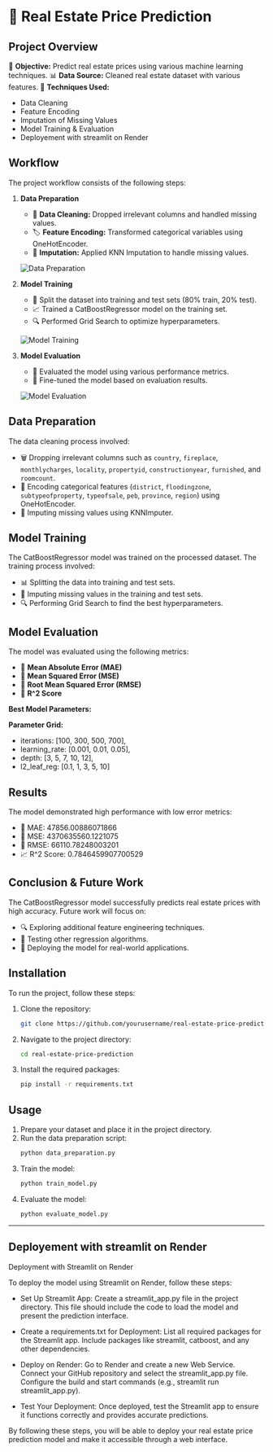 # 🏡 Real Estate Price Prediction

## Project Overview
🎯 **Objective:** Predict real estate prices using various machine learning techniques.
📊 **Data Source:** Cleaned real estate dataset with various features.
🔧 **Techniques Used:**
- Data Cleaning
- Feature Encoding
- Imputation of Missing Values
- Model Training & Evaluation
- Deployement with streamlit on Render

## Workflow
The project workflow consists of the following steps:

1. **Data Preparation**
   - 🧹 **Data Cleaning:** Dropped irrelevant columns and handled missing values.
   - 🏷️ **Feature Encoding:** Transformed categorical variables using OneHotEncoder.
   - 🔄 **Imputation:** Applied KNN Imputation to handle missing values.
   
   ![Data Preparation](https://media2.giphy.com/media/v1.Y2lkPTc5MGI3NjExbTZ1cThpN2w3dGY4cXN0bm01dWF3amdnMmQ4MzB4OGkxa2FzenB6NSZlcD12MV9pbnRlcm5hbF9naWZfYnlfaWQmY3Q9Zw/hW8zWb9GKoN6YRreJM/giphy.webp)

2. **Model Training**
   - 🧪 Split the dataset into training and test sets (80% train, 20% test).
   - 📈 Trained a CatBoostRegressor model on the training set.
   - 🔍 Performed Grid Search to optimize hyperparameters.

   ![Model Training](https://media.giphy.com/media/v1.Y2lkPTc5MGI3NjExY3J0eGV4dzhqcnFpNnQ4OXJrbnJyaHN3d3c3bWQ0N2E2a2l4eTF5aCZlcD12MV9naWZzX3NlYXJjaCZjdD1n/d2ZfqZY5eSCR0rza/giphy.gif)

3. **Model Evaluation**
   - 🧮 Evaluated the model using various performance metrics.
   - 🎯 Fine-tuned the model based on evaluation results.

   ![Model Evaluation](https://media.giphy.com/media/v1.Y2lkPTc5MGI3NjExaHVraHBycjhsaTV5M25xZ2c1OTg4MXE3YXRhbTB6YXczOTV2anR2dSZlcD12MV9naWZzX3NlYXJjaCZjdD1n/Lk5BzpifzeI3KYm7n0/giphy.gif)

## Data Preparation
The data cleaning process involved:
- 🗑️ Dropping irrelevant columns such as `country`, `fireplace`, `monthlycharges`, `locality`, `propertyid`, `constructionyear`, `furnished`, and `roomcount`.
- 🔄 Encoding categorical features (`district`, `floodingzone`, `subtypeofproperty`, `typeofsale`, `peb`, `province`, `region`) using OneHotEncoder.
- 🔧 Imputing missing values using KNNImputer.

## Model Training
The CatBoostRegressor model was trained on the processed dataset. The training process involved:
- 📊 Splitting the data into training and test sets.
- 🔄 Imputing missing values in the training and test sets.
- 🔍 Performing Grid Search to find the best hyperparameters.

## Model Evaluation
The model was evaluated using the following metrics:
- 📏 **Mean Absolute Error (MAE)**
- 📏 **Mean Squared Error (MSE)**
- 📏 **Root Mean Squared Error (RMSE)**
- 📏 **R^2 Score**

**Best Model Parameters:**

**Parameter Grid:**

- iterations: [100, 300, 500, 700],
- learning_rate: [0.001, 0.01, 0.05],
- depth: [3, 5, 7, 10, 12],
- l2_leaf_reg: [0.1, 1, 3, 5, 10]


## Results

The model demonstrated high performance with low error metrics:

- 📏 MAE: 47856.00886071866
- 📏 MSE: 4370635560.1221075
- 📏 RMSE: 66110.78248003201
- 📈 R^2 Score: 0.7846459907700529

## Conclusion & Future Work
The CatBoostRegressor model successfully predicts real estate prices with high accuracy. Future work will focus on:
- 🔍 Exploring additional feature engineering techniques.
- 🧪 Testing other regression algorithms.
- 🚀 Deploying the model for real-world applications.

## Installation
To run the project, follow these steps:

1. Clone the repository:
    ```sh
    git clone https://github.com/yourusername/real-estate-price-prediction.git
    ```
2. Navigate to the project directory:
    ```sh
    cd real-estate-price-prediction
    ```
3. Install the required packages:
    ```sh
    pip install -r requirements.txt
    ```

## Usage
1. Prepare your dataset and place it in the project directory.
2. Run the data preparation script:
    ```sh
    python data_preparation.py
    ```
3. Train the model:
    ```sh
    python train_model.py
    ```
4. Evaluate the model:
    ```sh
    python evaluate_model.py
    ```

---

## Deployement with streamlit on Render

Deployment with Streamlit on Render

To deploy the model using Streamlit on Render, follow these steps:

- Set Up Streamlit App:
        Create a streamlit_app.py file in the project directory. This file should include the code to load the model and present the prediction interface.

- Create a requirements.txt for Deployment:
        List all required packages for the Streamlit app. Include packages like streamlit, catboost, and any other dependencies.

- Deploy on Render:
        Go to Render and create a new Web Service.
        Connect your GitHub repository and select the streamlit_app.py file.
        Configure the build and start commands (e.g., streamlit run streamlit_app.py).

- Test Your Deployment:
        Once deployed, test the Streamlit app to ensure it functions correctly and provides accurate predictions.

By following these steps, you will be able to deploy your real estate price prediction model and make it accessible through a web interface.


